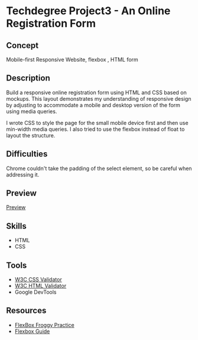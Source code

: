 # Techdegree Project3 - An Online Registration Form

## Concept 
Mobile-first Responsive Website, flexbox , HTML form

## Description
Build a responsive online registration form using HTML and CSS based on mockups. This layout demonstrates my understanding of responsive design by adjusting to accommodate a mobile and desktop version of the form using media queries. 

I wrote CSS to style the page for the small mobile device first and then use min-width media queries. I also tried to use the flexbox instead of float to layout the structure. 

## Difficulties
Chrome couldn't take the padding of the select element, so be careful when addressing it.

## Preview
<a href="https://jiwu6498.github.io/Techdegree-Project3/">Preview</a>


## Skills
* HTML
* CSS

## Tools
* <a href="https://validator.w3.org/#validate_by_input">W3C CSS Validator</a><br>
* <a href="https://validator.w3.org/#validate_by_input">W3C HTML Validator</a><br>
* Google DevTools

## Resources
* <a href="http://flexboxfroggy.com/">FlexBox Froggy Practice</a><br>
* <a href="https://css-tricks.com/snippets/css/a-guide-to-flexbox/">Flexbox Guide</a><br>
